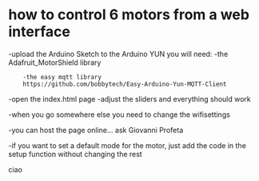 # how to control 6 motors from a web interface

-upload the Arduino Sketch to the Arduino YUN
	you will need: 
		-the Adafruit_MotorShield library

		-the easy mqtt library
		https://github.com/bobbytech/Easy-Arduino-Yun-MQTT-Client

-open the index.html page
-adjust the sliders and everything should work


-when you go somewhere else you need to change the wifisettings

-you can host the page online... ask Giovanni Profeta

-if you want to set a default mode for the motor, 
just add the code in the setup function without changing the rest

ciao